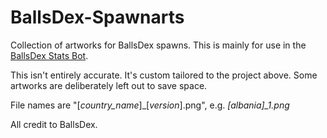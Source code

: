 # BallsDex-Spawnarts
Collection of artworks for BallsDex spawns. This is mainly for use in the [BallsDex Stats Bot](https://github.com/gyang0/BallsDex-Stats-Bot).

This isn't entirely accurate. It's custom tailored to the project above. Some artworks are deliberately left out to save space.

File names are "[*country_name*]_[*version*].png", e.g. *[albania]_1.png*

All credit to BallsDex.
